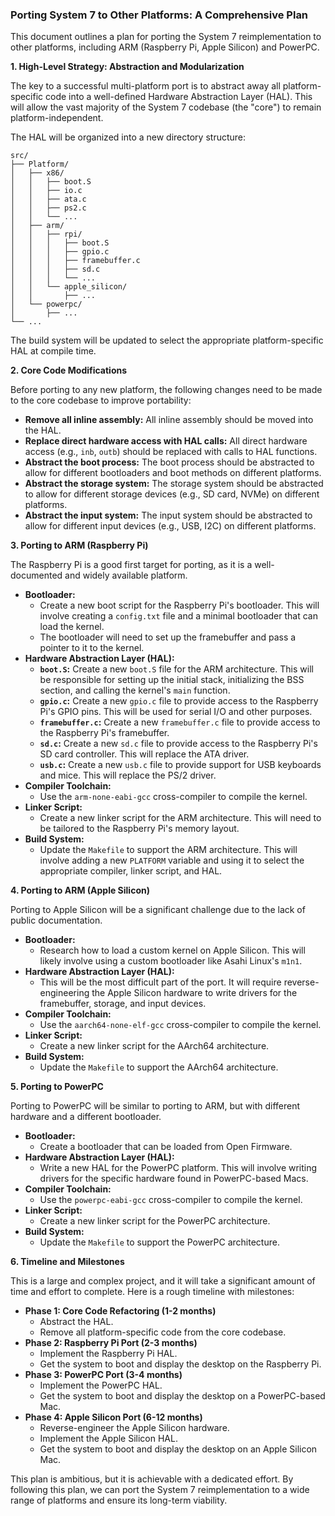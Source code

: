 ### **Porting System 7 to Other Platforms: A Comprehensive Plan**

This document outlines a plan for porting the System 7 reimplementation to other platforms, including ARM (Raspberry Pi, Apple Silicon) and PowerPC.

**1. High-Level Strategy: Abstraction and Modularization**

The key to a successful multi-platform port is to abstract away all platform-specific code into a well-defined Hardware Abstraction Layer (HAL). This will allow the vast majority of the System 7 codebase (the "core") to remain platform-independent.

The HAL will be organized into a new directory structure:

```
src/
├── Platform/
│   ├── x86/
│   │   ├── boot.S
│   │   ├── io.c
│   │   ├── ata.c
│   │   ├── ps2.c
│   │   └── ...
│   ├── arm/
│   │   ├── rpi/
│   │   │   ├── boot.S
│   │   │   ├── gpio.c
│   │   │   ├── framebuffer.c
│   │   │   ├── sd.c
│   │   │   └── ...
│   │   └── apple_silicon/
│   │       ├── ...
│   └── powerpc/
│       ├── ...
└── ...
```

The build system will be updated to select the appropriate platform-specific HAL at compile time.

**2. Core Code Modifications**

Before porting to any new platform, the following changes need to be made to the core codebase to improve portability:

*   **Remove all inline assembly:** All inline assembly should be moved into the HAL.
*   **Replace direct hardware access with HAL calls:** All direct hardware access (e.g., `inb`, `outb`) should be replaced with calls to HAL functions.
*   **Abstract the boot process:** The boot process should be abstracted to allow for different bootloaders and boot methods on different platforms.
*   **Abstract the storage system:** The storage system should be abstracted to allow for different storage devices (e.g., SD card, NVMe) on different platforms.
*   **Abstract the input system:** The input system should be abstracted to allow for different input devices (e.g., USB, I2C) on different platforms.

**3. Porting to ARM (Raspberry Pi)**

The Raspberry Pi is a good first target for porting, as it is a well-documented and widely available platform.

*   **Bootloader:**
    *   Create a new boot script for the Raspberry Pi's bootloader. This will involve creating a `config.txt` file and a minimal bootloader that can load the kernel.
    *   The bootloader will need to set up the framebuffer and pass a pointer to it to the kernel.
*   **Hardware Abstraction Layer (HAL):**
    *   **`boot.S`:** Create a new `boot.S` file for the ARM architecture. This will be responsible for setting up the initial stack, initializing the BSS section, and calling the kernel's `main` function.
    *   **`gpio.c`:** Create a new `gpio.c` file to provide access to the Raspberry Pi's GPIO pins. This will be used for serial I/O and other purposes.
    *   **`framebuffer.c`:** Create a new `framebuffer.c` file to provide access to the Raspberry Pi's framebuffer.
    *   **`sd.c`:** Create a new `sd.c` file to provide access to the Raspberry Pi's SD card controller. This will replace the ATA driver.
    *   **`usb.c`:** Create a new `usb.c` file to provide support for USB keyboards and mice. This will replace the PS/2 driver.
*   **Compiler Toolchain:**
    *   Use the `arm-none-eabi-gcc` cross-compiler to compile the kernel.
*   **Linker Script:**
    *   Create a new linker script for the ARM architecture. This will need to be tailored to the Raspberry Pi's memory layout.
*   **Build System:**
    *   Update the `Makefile` to support the ARM architecture. This will involve adding a new `PLATFORM` variable and using it to select the appropriate compiler, linker script, and HAL.

**4. Porting to ARM (Apple Silicon)**

Porting to Apple Silicon will be a significant challenge due to the lack of public documentation.

*   **Bootloader:**
    *   Research how to load a custom kernel on Apple Silicon. This will likely involve using a custom bootloader like Asahi Linux's `m1n1`.
*   **Hardware Abstraction Layer (HAL):**
    *   This will be the most difficult part of the port. It will require reverse-engineering the Apple Silicon hardware to write drivers for the framebuffer, storage, and input devices.
*   **Compiler Toolchain:**
    *   Use the `aarch64-none-elf-gcc` cross-compiler to compile the kernel.
*   **Linker Script:**
    *   Create a new linker script for the AArch64 architecture.
*   **Build System:**
    *   Update the `Makefile` to support the AArch64 architecture.

**5. Porting to PowerPC**

Porting to PowerPC will be similar to porting to ARM, but with different hardware and a different bootloader.

*   **Bootloader:**
    *   Create a bootloader that can be loaded from Open Firmware.
*   **Hardware Abstraction Layer (HAL):**
    *   Write a new HAL for the PowerPC platform. This will involve writing drivers for the specific hardware found in PowerPC-based Macs.
*   **Compiler Toolchain:**
    *   Use the `powerpc-eabi-gcc` cross-compiler to compile the kernel.
*   **Linker Script:**
    *   Create a new linker script for the PowerPC architecture.
*   **Build System:**
    *   Update the `Makefile` to support the PowerPC architecture.

**6. Timeline and Milestones**

This is a large and complex project, and it will take a significant amount of time and effort to complete. Here is a rough timeline with milestones:

*   **Phase 1: Core Code Refactoring (1-2 months)**
    *   Abstract the HAL.
    *   Remove all platform-specific code from the core codebase.
*   **Phase 2: Raspberry Pi Port (2-3 months)**
    *   Implement the Raspberry Pi HAL.
    *   Get the system to boot and display the desktop on the Raspberry Pi.
*   **Phase 3: PowerPC Port (3-4 months)**
    *   Implement the PowerPC HAL.
    *   Get the system to boot and display the desktop on a PowerPC-based Mac.
*   **Phase 4: Apple Silicon Port (6-12 months)**
    *   Reverse-engineer the Apple Silicon hardware.
    *   Implement the Apple Silicon HAL.
    *   Get the system to boot and display the desktop on an Apple Silicon Mac.

This plan is ambitious, but it is achievable with a dedicated effort. By following this plan, we can port the System 7 reimplementation to a wide range of platforms and ensure its long-term viability.
